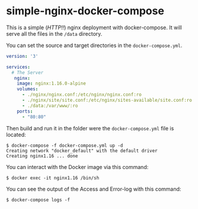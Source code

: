 # simple-nginx-docker-compose

This is a simple (*HTTP!!*) nginx deployment with docker-compose. It will serve all the files in the `/data` directory.

You can set the source and target directories in the `docker-compose.yml`.
```yml
version: '3'

services:
  # The Server 
   nginx:
    image: nginx:1.16.0-alpine
    volumes:
      - ./nginx/nginx.conf:/etc/nginx/nginx.conf:ro
      - ./nginx/site/site.conf:/etc/nginx/sites-available/site.conf:ro
      - ./data:/var/www/:ro
    ports:
      - "80:80"
```
Then build and run it in the folder were the `docker-compose.yml` file is located:

    $ docker-compose -f docker-compose.yml up -d
    Creating network "docker_default" with the default driver
    Creating nginx1.16 ... done


You can interact with the Docker image via this command:

    $ docker exec -it nginx1.16 /bin/sh

You can see the output of the Access and Error-log with this command:

    $ docker-compose logs -f
